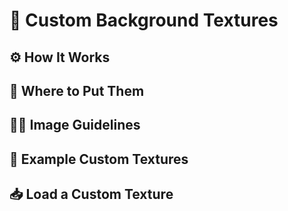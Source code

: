 # 🎑 Custom Background Textures

## ⚙️ How It Works
## 📁 Where to Put Them
## 🧑‍🎨 Image Guidelines
## 🎨 Example Custom Textures
## 📥 Load a Custom Texture
